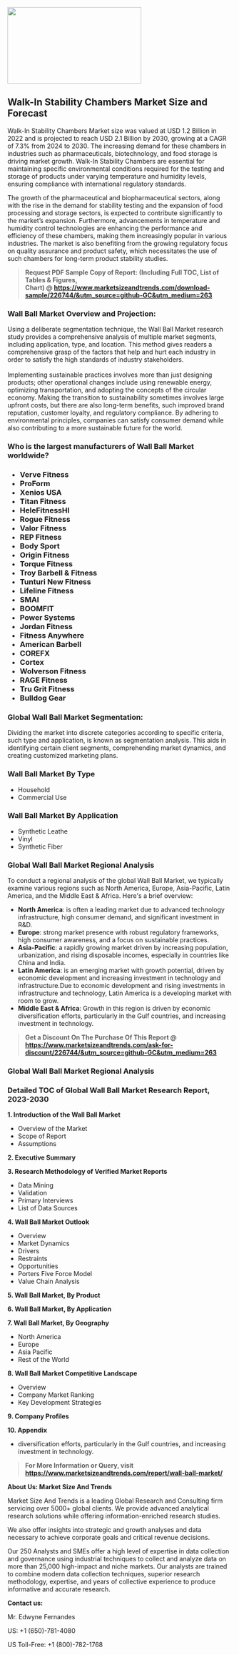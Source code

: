 <p><img class="alignnone size-medium wp-image-20088" src="https://ffe5etoiles.com/wp-content/uploads/2024/12/MST1-300x171.png" alt="" width="300" height="171" /></p><h2>Walk-In Stability Chambers Market Size and Forecast</h2><p>Walk-In Stability Chambers Market size was valued at USD 1.2 Billion in 2022 and is projected to reach USD 2.1 Billion by 2030, growing at a CAGR of 7.3% from 2024 to 2030. The increasing demand for these chambers in industries such as pharmaceuticals, biotechnology, and food storage is driving market growth. Walk-In Stability Chambers are essential for maintaining specific environmental conditions required for the testing and storage of products under varying temperature and humidity levels, ensuring compliance with international regulatory standards.</p><p>The growth of the pharmaceutical and biopharmaceutical sectors, along with the rise in the demand for stability testing and the expansion of food processing and storage sectors, is expected to contribute significantly to the market’s expansion. Furthermore, advancements in temperature and humidity control technologies are enhancing the performance and efficiency of these chambers, making them increasingly popular in various industries. The market is also benefiting from the growing regulatory focus on quality assurance and product safety, which necessitates the use of such chambers for long-term product stability studies.</p></p><blockquote id="" class=""><strong>Request PDF Sample Copy of Report: (Including Full TOC, List of Tables &amp; Figures, Chart)&nbsp;@&nbsp;<strong><a href="https://www.marketsizeandtrends.com/download-sample/226744/&utm_source=github-GC&utm_medium=263" target="_blank">https://www.marketsizeandtrends.com/download-sample/226744/&utm_source=github-GC&utm_medium=263</a></strong></strong></blockquote><h3 id="" class="">Wall Ball Market&nbsp;Overview and Projection:</h3><p id="" class="">Using a deliberate segmentation technique, the Wall Ball Market research study provides a comprehensive analysis of multiple market segments, including application, type, and location. This method gives readers a comprehensive grasp of the factors that help and hurt each industry in order to satisfy the high standards of industry stakeholders. <br /> <br />Implementing sustainable practices involves more than just designing products; other operational changes include using renewable energy, optimizing transportation, and adopting the concepts of the circular economy. Making the transition to sustainability sometimes involves large upfront costs, but there are also long-term benefits, such improved brand reputation, customer loyalty, and regulatory compliance. By adhering to environmental principles, companies can satisfy consumer demand while also contributing to a more sustainable future for the world.</p><h3 id="" class="">Who is the largest manufacturers of&nbsp;Wall Ball Market worldwide?</h3><h3 class=""><p><ul><li>Verve Fitness </li><li> ProForm </li><li> Xenios USA </li><li> Titan Fitness </li><li> HeleFitnessHI </li><li> Rogue Fitness </li><li> Valor Fitness </li><li> REP Fitness </li><li> Body Sport </li><li> Origin Fitness </li><li> Torque Fitness </li><li> Troy Barbell & Fitness </li><li> Tunturi New Fitness </li><li> Lifeline Fitness </li><li> SMAI </li><li> BOOMFIT </li><li> Power Systems </li><li> Jordan Fitness </li><li> Fitness Anywhere </li><li> American Barbell </li><li> COREFX </li><li> Cortex </li><li> Wolverson Fitness </li><li> RAGE Fitness </li><li> Tru Grit Fitness </li><li> Bulldog Gear</li></ul></p></h3><h3 id="" class="">Global&nbsp;Wall Ball Market Segmentation:</h3><p id="" class="">Dividing the market into discrete categories according to specific criteria, such type and application, is known as segmentation analysis. This aids in identifying certain client segments, comprehending market dynamics, and creating customized marketing plans.</p><h3 id="" class="">Wall Ball Market&nbsp;By Type</h3><p><p><ul><li>Household</li><li> Commercial Use</p></li></ul></p></p><h3 id="" class="">Wall Ball Market&nbsp;By Application</h3><p class=""><p><ul><li>Synthetic Leathe</li><li> Vinyl</li><li> Synthetic Fiber</li></ul></p></p><h3 id="" class="">Global Wall Ball Market Regional Analysis</h3><p id="" class="">To conduct a regional analysis of the global Wall Ball Market, we typically examine various regions such as North America, Europe, Asia-Pacific, Latin America, and the Middle East &amp; Africa. Here's a brief overview:</p><ul><li><strong>North America</strong>: is often a leading market due to advanced technology infrastructure, high consumer demand, and significant investment in R&amp;D.</li><li><strong>Europe</strong>: strong market presence with robust regulatory frameworks, high consumer awareness, and a focus on sustainable practices.</li><li><strong>Asia-Pacific</strong>: a rapidly growing market driven by increasing population, urbanization, and rising disposable incomes, especially in countries like China and India.</li><li><strong>Latin America</strong>: is an emerging market with growth potential, driven by economic development and increasing investment in technology and infrastructure.Due to economic development and rising investments in infrastructure and technology, Latin America is a developing market with room to grow.</li><li><strong>Middle East &amp; Africa</strong>: Growth in this region is driven by economic diversification efforts, particularly in the Gulf countries, and increasing investment in technology.</li></ul><blockquote id="" class=""><strong>Get a Discount On The Purchase Of This Report @ <strong><a href="https://www.marketsizeandtrends.com/ask-for-discount/226744/&utm_source=github-GC&utm_medium=263" target="_blank">https://www.marketsizeandtrends.com/ask-for-discount/226744/&utm_source=github-GC&utm_medium=263</a></strong></strong></blockquote><h3 id="" class="">Global Wall Ball Market Regional Analysis</h3><h3 id="" class="">Detailed TOC of Global Wall Ball Market Research Report, 2023-2030</h3><p id="" class=""><strong>1. Introduction of the Wall Ball Market</strong></p><ul><li>Overview of the Market</li><li>Scope of Report</li><li>Assumptions</li></ul><p id="" class=""><strong>2. Executive Summary</strong></p><p id="" class=""><strong>3. Research Methodology of Verified Market Reports</strong></p><ul><li>Data Mining</li><li>Validation</li><li>Primary Interviews</li><li>List of Data Sources</li></ul><p id="" class=""><strong>4. Wall Ball Market Outlook</strong></p><ul><li>Overview</li><li>Market Dynamics</li><li>Drivers</li><li>Restraints</li><li>Opportunities</li><li>Porters Five Force Model</li><li>Value Chain Analysis</li></ul><p id="" class=""><strong>5. Wall Ball Market, By Product</strong></p><p id="" class=""><strong>6. Wall Ball Market, By Application</strong></p><p id="" class=""><strong>7. Wall Ball Market, By Geography</strong></p><ul><li>North America</li><li>Europe</li><li>Asia Pacific</li><li>Rest of the World</li></ul><p id="" class=""><strong>8. Wall Ball Market Competitive Landscape</strong></p><ul><li>Overview</li><li>Company Market Ranking</li><li>Key Development Strategies</li></ul><p id="" class=""><strong>9. Company Profiles</strong></p><p id="" class=""><strong>10. Appendix</strong></p><ul><li>diversification efforts, particularly in the Gulf countries, and increasing investment in technology.</li></ul><blockquote id="" class=""><strong>For More Information or Query, visit <strong><strong><a href="https://www.marketsizeandtrends.com/report/wall-ball-market/" target="_blank">https://www.marketsizeandtrends.com/report/wall-ball-market/</a></strong></strong></strong></blockquote><p id="" class=""><strong>About Us: Market Size And Trends</strong></p><p id="" class="">Market Size And Trends is a leading Global Research and Consulting firm servicing over 5000+ global clients. We provide advanced analytical research solutions while offering information-enriched research studies.</p><p id="" class="">We also offer insights into strategic and growth analyses and data necessary to achieve corporate goals and critical revenue decisions.</p><p id="" class="">Our 250 Analysts and SMEs offer a high level of expertise in data collection and governance using industrial techniques to collect and analyze data on more than 25,000 high-impact and niche markets. Our analysts are trained to combine modern data collection techniques, superior research methodology, expertise, and years of collective experience to produce informative and accurate research.</p><p id="" class=""><strong>Contact us:</strong></p><p id="" class="">Mr. Edwyne Fernandes</p><p id="" class="">US: +1 (650)-781-4080</p><p id="" class="">US Toll-Free: +1 (800)-782-1768</p>
